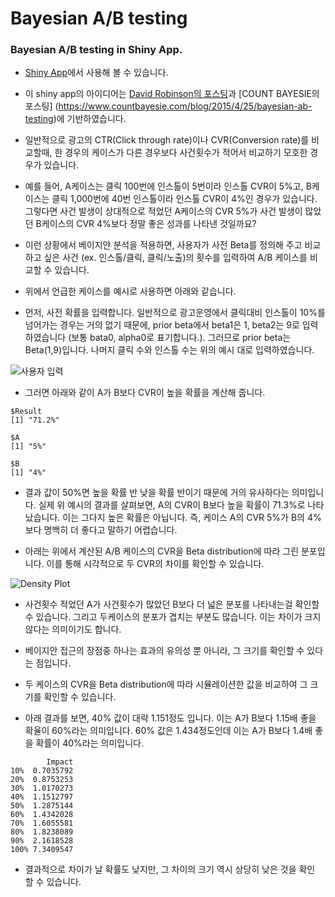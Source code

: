# Bayesian A/B testing
### Bayesian A/B testing in Shiny App.

- [Shiny App](https://khg423.shinyapps.io/A_B_Testing/)에서 사용해 볼 수 있습니다.
- 이 shiny app의 아이디어는 [David Robinson의 포스팅](http://varianceexplained.org/r/bayesian_ab_baseball/)과 [COUNT BAYESIE의 포스팅] (https://www.countbayesie.com/blog/2015/4/25/bayesian-ab-testing)에 기반하였습니다.

- 일반적으로 광고의 CTR(Click through rate)이나 CVR(Conversion rate)를 비교할때, 한 경우의 케이스가 다른 경우보다 사건횟수가 적어서 비교하기 모호한 경우가 있습니다.

- 예를 들어, A케이스는 클릭 100번에 인스톨이 5번이라 인스톨 CVR이 5%고, B케이스는 클릭 1,000번에 40번 인스톨이라 인스톨 CVR이 4%인 경우가 있습니다. 그렇다면 사건 발생이 상대적으로 적었던 A케이스의 CVR 5%가 사건 발생이 많았던 B케이스의 CVR 4%보다 정말 좋은 성과를 나타낸 것일까요?

- 이런 상황에서 베이지안 분석을 적용하면, 사용자가 사전 Beta를 정의해 주고 비교하고 싶은 사건 (ex. 인스톨/클릭, 클릭/노출)의 횟수를 입력하여 A/B 케이스를 비교할 수 있습니다.

- 위에서 언급한 케이스를 예시로 사용하면 아래와 같습니다.

- 먼저, 사전 확률을 입력합니다. 일반적으로 광고운영에서 클릭대비 인스톨이 10%를 넘어가는 경우는 거의 없기 때문에, prior beta에서 beta1은 1, beta2는 9로 입력하였습니다 (보통 bata0, alpha0로 표기합니다.). 그러므로 prior beta는 Beta(1,9)입니다. 나머지 클릭 수와 인스톨 수는 위의 예시 대로 입력하였습니다.

![사용자 입력](https://dl.dropboxusercontent.com/u/1049842/%EB%B8%94%EB%A1%9C%EA%B7%B8/A_B_testing/input.png)

- 그러면 아래와 같이 A가 B보다 CVR이 높을 확률을 계산해 줍니다.

```
$Result
[1] "71.2%"

$A
[1] "5%"

$B
[1] "4%"
```

- 결과 값이 50%면 높을 확률 반 낮을 확률 반이기 때문에 거의 유사하다는 의미입니다. 실제 위 예시의 결과를 살펴보면, A의 CVR이 B보다 높을 확률이 71.3%로 나타났습니다. 이는 그다지 높은 확률은 아닙니다. 즉, 케이스 A의 CVR 5%가 B의 4%보다 명백히 더 좋다고 말하기 어렵습니다.

- 아래는 위에서 계산된 A/B 케이스의 CVR을 Beta distribution에 따라 그린 분포입니다. 이를 통해 시각적으로 두 CVR의 차이를 확인할 수 있습니다.

![Density Plot](https://dl.dropboxusercontent.com/u/1049842/%EB%B8%94%EB%A1%9C%EA%B7%B8/A_B_testing/density.png)

- 사건횟수 적었던 A가 사건횟수가 많았던 B보다 더 넓은 분포를 나타내는걸 확인할 수 있습니다. 그리고 두케이스의 분포가 겹치는 부분도 많습니다. 이는 차이가 크지 않다는 의미이기도 합니다.

- 베이지안 접근의 장점중 하나는 효과의 유의성 뿐 아니라, 그 크기를 확인할 수 있다는 점입니다.

- 두 케이스의 CVR을 Beta distribution에 따라 시뮬레이션한 값을 비교하여 그 크기를 확인할 수 있습니다.

- 아래 결과를 보면, 40% 값이 대략 1.151정도 입니다. 이는 A가 B보다 1.15배 좋을 확율이 60%라는 의미입니다. 60% 값은 1.434정도인데 이는 A가 B보다 1.4배 좋을 확률이 40%라는 의미입니다.

```
        Impact
10%  0.7035792
20%  0.8753253
30%  1.0170273
40%  1.1512797
50%  1.2875144
60%  1.4342028
70%  1.6055581
80%  1.8238089
90%  2.1618528
100% 7.3409547
```

- 결과적으로 차이가 날 확률도 낮지만, 그 차이의 크기 역시 상당히 낮은 것을 확인 할 수 있습니다.

